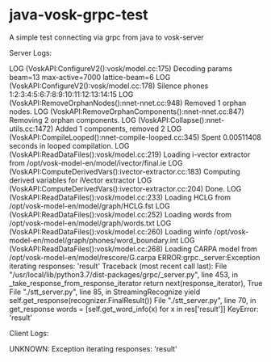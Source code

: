 # java-vosk-grpc-test
A simple test connecting via grpc from java to vosk-server 
 
Server Logs: 
 
LOG (VoskAPI:ConfigureV2():vosk/model.cc:175) Decoding params beam=13 max-active=7000 lattice-beam=6 
LOG (VoskAPI:ConfigureV2():vosk/model.cc:178) Silence phones 1:2:3:4:5:6:7:8:9:10:11:12:13:14:15 
LOG (VoskAPI:RemoveOrphanNodes():nnet-nnet.cc:948) Removed 1 orphan nodes. 
LOG (VoskAPI:RemoveOrphanComponents():nnet-nnet.cc:847) Removing 2 orphan components. 
LOG (VoskAPI:Collapse():nnet-utils.cc:1472) Added 1 components, removed 2 
LOG (VoskAPI:CompileLooped():nnet-compile-looped.cc:345) Spent 0.00511408 seconds in looped compilation. 
LOG (VoskAPI:ReadDataFiles():vosk/model.cc:219) Loading i-vector extractor from /opt/vosk-model-en/model/ivector/final.ie 
LOG (VoskAPI:ComputeDerivedVars():ivector-extractor.cc:183) Computing derived variables for iVector extractor 
LOG (VoskAPI:ComputeDerivedVars():ivector-extractor.cc:204) Done. 
LOG (VoskAPI:ReadDataFiles():vosk/model.cc:233) Loading HCLG from /opt/vosk-model-en/model/graph/HCLG.fst 
LOG (VoskAPI:ReadDataFiles():vosk/model.cc:252) Loading words from /opt/vosk-model-en/model/graph/words.txt 
LOG (VoskAPI:ReadDataFiles():vosk/model.cc:260) Loading winfo /opt/vosk-model-en/model/graph/phones/word_boundary.int 
LOG (VoskAPI:ReadDataFiles():vosk/model.cc:268) Loading CARPA model from /opt/vosk-model-en/model/rescore/G.carpa 
ERROR:grpc._server:Exception iterating responses: 'result' 
Traceback (most recent call last): 
  File "/usr/local/lib/python3.7/dist-packages/grpc/_server.py", line 453, in _take_response_from_response_iterator 
    return next(response_iterator), True 
  File "./stt_server.py", line 85, in StreamingRecognize 
    yield self.get_response(recognizer.FinalResult()) 
  File "./stt_server.py", line 70, in get_response 
    words = [self.get_word_info(x) for x in res['result']] 
KeyError: 'result' 
 
Client Logs: 
 
UNKNOWN: Exception iterating responses: 'result' 
